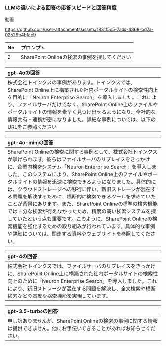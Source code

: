 

### LLMの違いによる回答の応答スピードと回答精度
動画<br>

https://github.com/user-attachments/assets/1831f5c5-7add-4868-bd7a-02529b4bfac9

|No.|プロンプト|
|:--|:------|
|2|SharePoint Onlineの検索の事例を探してください|

|gpt-4oの回答|
|:-----------|
|株式会社トインクスの事例があります。トインクスでは、SharePoint Online上に構築された社内ポータルサイトの検索性向上を目的に「Neuron Enterprise Search」を導入しました。これにより、ファイルサーバだけでなく、SharePoint Online上のファイルやポータルサイトの情報を素早く見つけ出せるようになり、全社的な情報共有・連携が密になりました。詳細な事例については、以下のURLをご参照ください|

|gpt-4o-miniの回答|
|:-----------|
|SharePoint Onlineの検索に関する事例として、株式会社トインクスが挙げられます。彼らはファイルサーバのリプレイスをきっかけに、企業内検索システム「Neuron Enterprise Search」を導入しました。このシステムにより、SharePoint Online上のファイルやポータルサイトの情報を迅速に検索できるようになりました。具体的には、クラウドストレージへの移行に伴い、新旧ストレージが混在する問題を解決するために、横断的に検索できるツールを求めていたことが背景にあります。また、SharePoint Onlineの標準の検索機能では十分な検索が行えなかったため、精度の高い検索システムを探していたという点も重要です。このように、SharePoint Onlineの検索機能を強化するための取り組みが行われています。具体的な事例や詳細については、関連する資料やウェブサイトを参照してください。|

|gpt-4の回答|
|:-----------|
|株式会社トインクスでは、ファイルサーバのリプレイスをきっかけに、SharePoint Online上に構築された社内ポータルサイトの検索性向上のために「Neuron Enterprise Search」を導入しました。これにより、新旧ストレージが混在する問題を解決し、全文検索や横断検索などの高度な検索機能を実現しています。|

|gpt-3.5-turboの回答|
|:-----------|
|申し訳ありませんが、SharePoint Onlineの検索の事例に関する情報は提供できません。他にお手伝いできることがあればお知らせください。|

